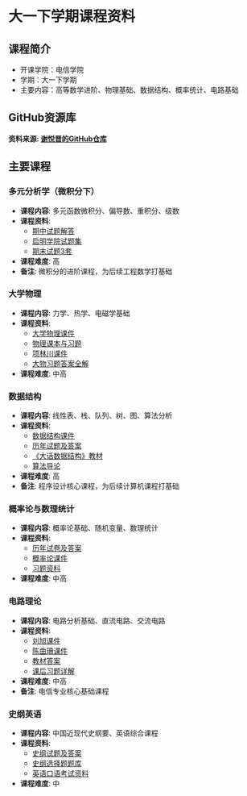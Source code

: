# 大一下学期课程资料

## 课程简介

- 开课学院：电信学院
- 学期：大一下学期  
- 主要内容：高等数学进阶、物理基础、数据结构、概率统计、电路基础

## GitHub资源库

**资料来源: [谢悦晋的GitHub仓库](https://github.com/1363033313/First-year-down.git)**

## 主要课程

### 多元分析学（微积分下）
- **课程内容**: 多元函数微积分、偏导数、重积分、级数
- **课程资料**: 
  - [期中试题解答](https://github.com/1363033313/First-year-down/tree/main/%E5%A4%9A%E5%85%83%E5%88%86%E6%9E%90%E5%AD%A6)
  - [启明学院试题集](https://github.com/1363033313/First-year-down/tree/main/%E5%A4%9A%E5%85%83%E5%88%86%E6%9E%90%E5%AD%A6)
  - [期末试题3套](https://github.com/1363033313/First-year-down/tree/main/%E5%A4%9A%E5%85%83%E5%88%86%E6%9E%90%E5%AD%A6)
- **课程难度**: 高
- **备注**: 微积分的进阶课程，为后续工程数学打基础

### 大学物理
- **课程内容**: 力学、热学、电磁学基础
- **课程资料**: 
  - [大学物理课件](https://github.com/1363033313/First-year-down/tree/main/%E5%B8%A6%E4%B8%93%E7%89%A9%E7%90%86/%E5%A4%A7%E5%AD%A6%E7%89%A9%E7%90%86%EF%BC%88%E4%B8%8A%EF%BC%89%E8%AF%BE%E4%BB%B6)
  - [物理课本与习题](https://github.com/1363033313/First-year-down/tree/main/%E5%B8%A6%E4%B8%93%E7%89%A9%E7%90%86/%E5%A4%A7%E5%AD%A6%E7%89%A9%E7%90%86%E8%AF%BE%E6%9C%AC%E4%B8%8E%E4%B9%A0%E9%A2%98)
  - [项林川课件](https://github.com/1363033313/First-year-down/tree/main/%E5%B8%A6%E4%B8%93%E7%89%A9%E7%90%86/%E9%A1%B9%E6%9E%97%E5%B7%9D%E8%AF%BE%E4%BB%B6)
  - [大物习题答案全解](https://github.com/1363033313/First-year-down/tree/main/%E5%B8%A6%E4%B8%93%E7%89%A9%E7%90%86)
- **课程难度**: 中高

### 数据结构
- **课程内容**: 线性表、栈、队列、树、图、算法分析
- **课程资料**: 
  - [数据结构课件](https://github.com/1363033313/First-year-down/tree/main/%E6%95%B0%E6%8D%AE%E7%BB%93%E6%9E%84/%E8%AF%BE%E4%BB%B6)
  - [历年试题及答案](https://github.com/1363033313/First-year-down/tree/main/%E6%95%B0%E6%8D%AE%E7%BB%93%E6%9E%84)
  - [《大话数据结构》教材](https://github.com/1363033313/First-year-down/tree/main/%E6%95%B0%E6%8D%AE%E7%BB%93%E6%9E%84)
  - [算法导论](https://github.com/1363033313/First-year-down/tree/main/%E6%95%B0%E6%8D%AE%E7%BB%93%E6%9E%84)
- **课程难度**: 高
- **备注**: 程序设计核心课程，为后续计算机课程打基础

### 概率论与数理统计
- **课程内容**: 概率论基础、随机变量、数理统计
- **课程资料**: 
  - [历年试卷及答案](https://github.com/1363033313/First-year-down/tree/main/%E6%A6%82%E7%8E%87%E8%AE%BA%E4%B8%8E%E6%95%B0%E7%90%86%E7%BB%9F%E8%AE%A1)
  - [概率论课件](https://github.com/1363033313/First-year-down/tree/main/%E6%A6%82%E7%8E%87%E8%AE%BA%E4%B8%8E%E6%95%B0%E7%90%86%E7%BB%9F%E8%AE%A1/%E6%A6%82%E7%8E%87%E8%AE%BA%E4%B8%8E%E6%95%B0%E7%90%86%E7%BB%9F%E8%AE%A1%E8%AF%BE%E4%BB%B6)
  - [习题资料](https://github.com/1363033313/First-year-down/tree/main/%E6%A6%82%E7%8E%87%E8%AE%BA%E4%B8%8E%E6%95%B0%E7%90%86%E7%BB%9F%E8%AE%A1/%E6%A6%82%E7%8E%87%E8%AE%BA%E4%B8%8E%E6%95%B0%E7%90%86%E7%BB%9F%E8%AE%A1%E4%B9%A0%E9%A2%98)
- **课程难度**: 中高

### 电路理论
- **课程内容**: 电路分析基础、直流电路、交流电路
- **课程资料**: 
  - [刘旭课件](https://github.com/1363033313/First-year-down/tree/main/%E7%94%B5%E8%B7%AF%E7%90%86%E8%AE%BA/%E5%88%98%E6%97%AD%E8%AF%BE%E4%BB%B6)
  - [陈曲珊课件](https://github.com/1363033313/First-year-down/tree/main/%E7%94%B5%E8%B7%AF%E7%90%86%E8%AE%BA/%E9%99%88%E6%9B%B2%E7%8F%8A%E8%AF%BE%E4%BB%B6)
  - [教材答案](https://github.com/1363033313/First-year-down/tree/main/%E7%94%B5%E8%B7%AF%E7%90%86%E8%AE%BA)
  - [课后习题详解](https://github.com/1363033313/First-year-down/tree/main/%E7%94%B5%E8%B7%AF%E7%90%86%E8%AE%BA/%E7%94%B5%E8%B7%AF%E7%90%86%E8%AE%BA%E8%AF%BE%E5%90%8E%E4%B9%A0%E9%A2%98%E8%AF%A6%E7%BB%86%E8%A7%A3%E7%AD%94_%E5%B7%A6%E5%A9%A7%E6%80%A1)
- **课程难度**: 中高
- **备注**: 电信专业核心基础课程

### 史纲英语
- **课程内容**: 中国近现代史纲要、英语综合课程
- **课程资料**: 
  - [史纲试题及答案](https://github.com/1363033313/First-year-down/tree/main/%E5%8F%B2%E7%BA%B2%20%E8%8B%B1%E8%AF%AD)
  - [史纲选择题题库](https://github.com/1363033313/First-year-down/tree/main/%E5%8F%B2%E7%BA%B2%20%E8%8B%B1%E8%AF%AD)
  - [英语口语考试资料](https://github.com/1363033313/First-year-down/tree/main/%E5%8F%B2%E7%BA%B2%20%E8%8B%B1%E8%AF%AD)
- **课程难度**: 中

